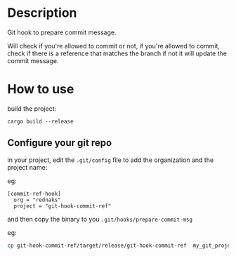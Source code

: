 # Description
Git hook to prepare commit message.

Will check if you're allowed to commit or not, if you're allowed to commit, check if there is a reference that matches the branch
if not it will update the commit message.

# How to use

build the project:
```
cargo build --release
```

## Configure your git repo

in your project, edit the `.git/config` file to add the organization and the project name:

eg:

```
[commit-ref-hook]
  org = "rednaks"
  project = "git-hook-commit-ref"
```

and then copy the binary to you `.git/hooks/prepare-commit-msg`

eg:
```sh
cp git-hook-commit-ref/target/release/git-hook-commit-ref  my_git_project/.git/hooks/prepare-commit-msg
```
